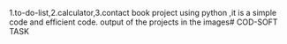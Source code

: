 1.to-do-list,2.calculator,3.contact book project using python ,it is a simple code and efficient code. output of the projects in the images# COD-SOFT
TASK
